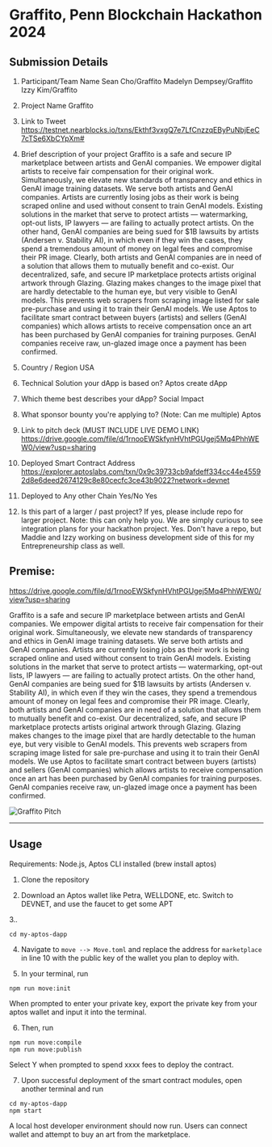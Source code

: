 # Graffito, Penn Blockchain Hackathon 2024

## Submission Details
1. Participant/Team Name
Sean Cho/Graffito
Madelyn Dempsey/Graffito
Izzy Kim/Graffito

3. Project Name
Graffito

3. Link to Tweet
   https://testnet.nearblocks.io/txns/Ekthf3vxgQ7e7LfCnzzqEByPuNbjEeC7cTSe6XbCYpXm#

4. Brief description of your project
Graffito is a safe and secure IP marketplace between artists and GenAI companies. We empower digital artists to receive fair compensation for their original work. Simultaneously, we elevate new standards of transparency and ethics in GenAI image training datasets. We serve both artists and GenAI companies. Artists are currently losing jobs as their work is being scraped online and used without consent to train GenAI models. Existing solutions in the market that serve to protect artists — watermarking, opt-out lists, IP lawyers — are failing to actually protect artists. On the other hand, GenAI companies are being sued for $1B lawsuits by artists (Andersen v. Stability AI), in which even if they win the cases, they spend a tremendous amount of money on legal fees and compromise their PR image. Clearly, both artists and GenAI companies are in need of a solution that allows them to mutually benefit and co-exist. Our decentralized, safe, and secure IP marketplace protects artists original artwork through Glazing. Glazing makes changes to the image pixel that are hardly detectable to the human eye, but very visible to GenAI models. This prevents web scrapers from scraping image listed for sale pre-purchase and using it to train their GenAI models. We use Aptos to facilitate smart contract between buyers (artists) and sellers (GenAI companies) which allows artists to receive compensation once an art has been purchased by GenAI companies for training purposes. GenAI companies receive raw, un-glazed image once a payment has been confirmed.

5. Country / Region
USA

6. Technical Solution your dApp is based on?
Aptos create dApp

7. Which theme best describes your dApp?
Social Impact

8. What sponsor bounty you're applying to? (Note: Can me multiple)
Aptos

9. Link to pitch deck (MUST INCLUDE LIVE DEMO LINK)
https://drive.google.com/file/d/1rnooEWSkfynHVhtPGUgej5Mq4PhhWEW0/view?usp=sharing

10. Deployed Smart Contract Address
    https://explorer.aptoslabs.com/txn/0x9c39733cb9afdeff334cc44e45592d8e6deed2674129c8e80cecfc3ce43b9022?network=devnet

12. Deployed to Any other Chain Yes/No
    Yes

14. Is this part of a larger / past project? If yes, please include repo for larger project. Note: this can only help you. We are simply curious to see integration plans for your hackathon project.
Yes. Don't have a repo, but Maddie and Izzy working on business development side of this for my Entrepreneurship class as well.

## Premise: 

https://drive.google.com/file/d/1rnooEWSkfynHVhtPGUgej5Mq4PhhWEW0/view?usp=sharing

Graffito is a safe and secure IP marketplace between artists and GenAI companies. We empower digital artists to receive fair compensation for their original work. Simultaneously, we elevate new standards of transparency and ethics in GenAI image training datasets. We serve both artists and GenAI companies. Artists are currently losing jobs as their work is being scraped online and used without consent to train GenAI models. Existing solutions in the market that serve to protect artists — watermarking, opt-out lists, IP lawyers — are failing to actually protect artists. On the other hand, GenAI companies are being sued for $1B lawsuits by artists (Andersen v. Stability AI), in which even if they win the cases, they spend a tremendous amount of money on legal fees and compromise their PR image. Clearly, both artists and GenAI companies are in need of a solution that allows them to mutually benefit and co-exist. Our decentralized, safe, and secure IP marketplace protects artists original artwork through Glazing. Glazing makes changes to the image pixel that are hardly detectable to the human eye, but very visible to GenAI models. This prevents web scrapers from scraping image listed for sale pre-purchase and using it to train their GenAI models. We use Aptos to facilitate smart contract between buyers (artists) and sellers (GenAI companies) which allows artists to receive compensation once an art has been purchased by GenAI companies for training purposes. GenAI companies receive raw, un-glazed image once a payment has been confirmed.

![Graffito Pitch](https://copper-dirty-goose-489.mypinata.cloud/ipfs/QmZ39iju8VNBf4C9JdcnvFVDrt6njVX86735bDT9ism2pG)

---

## Usage
Requirements: Node.js, Aptos CLI installed (brew install aptos)

1. Clone the repository

2. Download an Aptos wallet like Petra, WELLDONE, etc. Switch to DEVNET, and use the faucet to get some APT

3..
```
cd my-aptos-dapp
```

4. Navigate to ``move --> Move.toml`` and replace the address for ``marketplace`` in line 10 with the public key of the wallet you plan to deploy with.

5. In your terminal, run 
```
npm run move:init
```
When prompted to enter your private key, export the private key from your aptos wallet and input it into the terminal.

6. Then, run 
```
npm run move:compile
npm run move:publish
```
Select Y when prompted to spend xxxx fees to deploy the contract.

7. Upon successful deployment of the smart contract modules, open another terminal and run
```
cd my-aptos-dapp
npm start
```
A local host developer environment should now run. Users can connect wallet and attempt to buy an art from the marketplace. 
